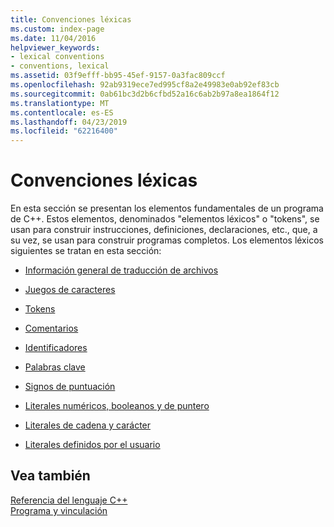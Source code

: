 ```yaml
---
title: Convenciones léxicas
ms.custom: index-page
ms.date: 11/04/2016
helpviewer_keywords:
- lexical conventions
- conventions, lexical
ms.assetid: 03f9efff-bb95-45ef-9157-0a3fac809ccf
ms.openlocfilehash: 92ab9319ece7ed995cf8a2e49983e0ab92ef83cb
ms.sourcegitcommit: 0ab61bc3d2b6cfbd52a16c6ab2b97a8ea1864f12
ms.translationtype: MT
ms.contentlocale: es-ES
ms.lasthandoff: 04/23/2019
ms.locfileid: "62216400"
---
```

# <a name="lexical-conventions"></a>Convenciones léxicas

En esta sección se presentan los elementos fundamentales de un programa de C++. Estos elementos, denominados "elementos léxicos" o "tokens", se usan para construir instrucciones, definiciones, declaraciones, etc., que, a su vez, se usan para construir programas completos. Los elementos léxicos siguientes se tratan en esta sección:

- [Información general de traducción de archivos](overview-of-file-translation.md)
- [Juegos de caracteres](../cpp/character-sets.md)

- [Tokens](../cpp/tokens-cpp.md)

- [Comentarios](../cpp/comments-cpp.md)

- [Identificadores](../cpp/identifiers-cpp.md)

- [Palabras clave](../cpp/keywords-cpp.md)

- [Signos de puntuación](../cpp/punctuators-cpp.md)

- [Literales numéricos, booleanos y de puntero](../cpp/numeric-boolean-and-pointer-literals-cpp.md)

- [Literales de cadena y carácter](../cpp/string-and-character-literals-cpp.md)

- [Literales definidos por el usuario](../cpp/user-defined-literals-cpp.md)

## <a name="see-also"></a>Vea también

[Referencia del lenguaje C++](../cpp/cpp-language-reference.md)<br/>
[Programa y vinculación](program-and-linkage-cpp.md)